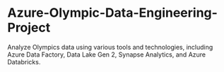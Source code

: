 # Azure-Olympic-Data-Engineering-Project
 Analyze Olympics data using various tools and technologies, including Azure Data Factory, Data Lake Gen 2, Synapse Analytics, and Azure Databricks.
